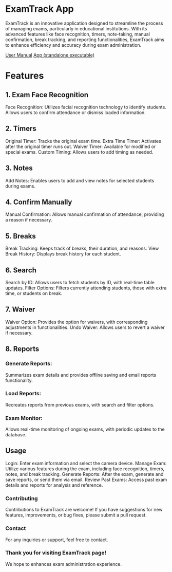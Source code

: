 # ExamTrack App
ExamTrack is an innovative application designed to streamline the process of managing exams, particularly in educational institutions. With its advanced features like face recognition, timers, note-taking, manual confirmation, break tracking, and reporting functionalities, ExamTrack aims to enhance efficiency and accuracy during exam administration.

[User Manual](ExamTrack_UserManual.pdf)
[App (standalone executable)](https://www.dropbox.com/scl/fi/f480085pdddkxv1uj547a/ExamTrack.rar?rlkey=shd1oqyhh86k9hkukoy53r09t&dl=0)

# Features
## 1. Exam Face Recognition
Face Recognition: Utilizes facial recognition technology to identify students.
Allows users to confirm attendance or dismiss loaded information.
## 2. Timers
Original Timer: Tracks the original exam time.
Extra Time Timer: Activates after the original timer runs out.
Waiver Timer: Available for modified or special exams.
Custom Timing: Allows users to add timing as needed.
## 3. Notes
Add Notes: Enables users to add and view notes for selected students during exams.
## 4. Confirm Manually
Manual Confirmation: Allows manual confirmation of attendance, providing a reason if necessary.
## 5. Breaks
Break Tracking: Keeps track of breaks, their duration, and reasons.
View Break History: Displays break history for each student.
## 6. Search
Search by ID: Allows users to fetch students by ID, with real-time table updates.
Filter Options: Filters currently attending students, those with extra time, or students on break.
## 7. Waiver
Waiver Option: Provides the option for waivers, with corresponding adjustments in functionalities.
Undo Waiver: Allows users to revert a waiver if necessary.
## 8. Reports
### Generate Reports: 
Summarizes exam details and provides offline saving and email reports functionality.
### Load Reports: 
Recreates reports from previous exams, with search and filter options.
### Exam Monitor: 
Allows real-time monitoring of ongoing exams, with periodic updates to the database.
## Usage
Login: Enter exam information and select the camera device.
Manage Exam: Utilize various features during the exam, including face recognition, timers, notes, and break tracking.
Generate Reports: After the exam, generate and save reports, or send them via email.
Review Past Exams: Access past exam details and reports for analysis and reference.

### Contributing
Contributions to ExamTrack are welcome! If you have suggestions for new features, improvements, or bug fixes, please submit a pull request.

### Contact
For any inquiries or support, feel free to contact.

### Thank you for visiting ExamTrack page! 
We hope to enhances exam administration experience.